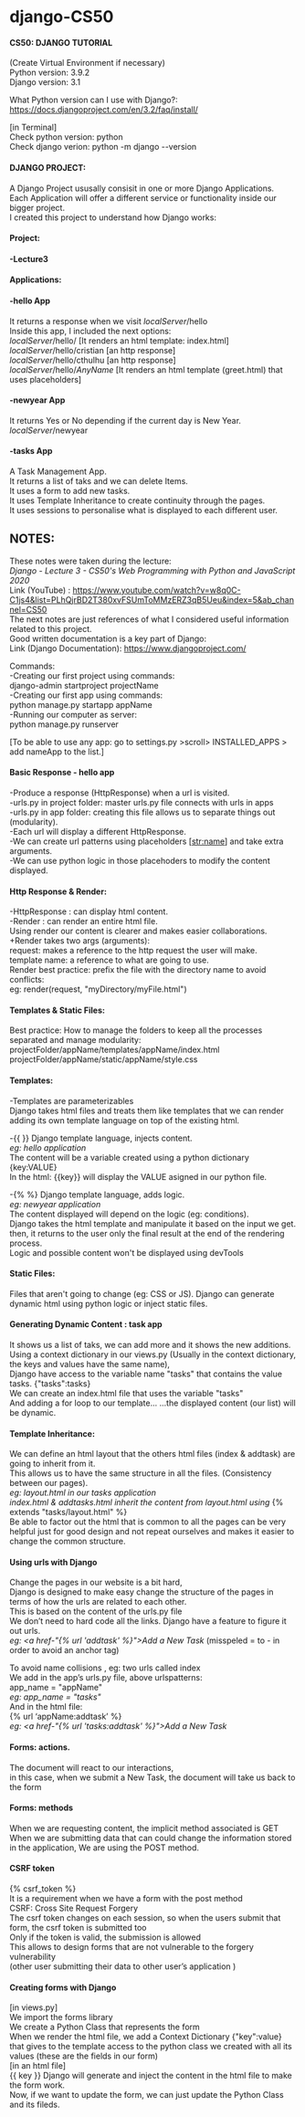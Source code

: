 # django-CS50
#### CS50: DJANGO TUTORIAL

(Create Virtual Environment if necessary)      
Python version: 3.9.2    
Django version: 3.1

What Python version can I use with Django?:    
https://docs.djangoproject.com/en/3.2/faq/install/

[in Terminal]    
Check python version: python    
Check django verion: python -m django --version


#### DJANGO PROJECT:
A Django Project ususally consisit in one or more Django Applications.   
Each Application will offer a different service or functionality inside our bigger project.   
I created this project to understand how Django works:   

#### Project:
#### -Lecture3

#### Applications:
#### -hello App
It returns a response when we visit *localServer*/hello  
Inside this app, I included the next options:  
*localServer*/hello/ [It renders an html template: index.html]  
*localServer*/hello/cristian [an http response]  
*localServer*/hello/cthulhu  [an http response]  
*localServer*/hello/*AnyName*  [It renders an html template (greet.html) that uses placeholders]  
#### -newyear App
It returns Yes or No depending if the current day is New Year.
*localServer*/newyear
#### -tasks App     
A Task Management App.   
It returns a list of taks and we can delete Items.   
It uses a form to add new tasks.    
It uses Template Inheritance to create continuity through the pages.    
It uses sessions to personalise what is displayed to each different user.       

## NOTES:
These notes were taken during the lecture:    
*Django - Lecture 3 - CS50's Web Programming with Python and JavaScript 2020*      
Link (YouTube) : https://www.youtube.com/watch?v=w8q0C-C1js4&list=PLhQjrBD2T380xvFSUmToMMzERZ3qB5Ueu&index=5&ab_channel=CS50  
The next notes are just references of what I considered useful information related to this project.   
Good written documentation is a key part of Django:   
Link (Django Documentation): https://www.djangoproject.com/

Commands:   
-Creating our first project using commands:   
django-admin startproject projectName   
-Creating our first app using commands:   
python manage.py startapp appName   
-Running our computer as server:   
python manage.py runserver

[To be able to use any app: go to settings.py >scroll> INSTALLED_APPS > add nameApp to the list.]

#### Basic Response - hello app 
-Produce a response (HttpResponse) when a url is visited.   
-urls.py in project folder: master urls.py file connects with urls in apps   
-urls.py in app folder: creating this file allows us to separate things out (modularity).   
-Each url will display a different HttpResponse.   
-We can create url patterns using placeholders [<str:name>] and take extra arguments.   
-We can use python logic in those placehoders to modify the content displayed.

#### Http Response & Render:    
-HttpResponse : can display html content.   
-Render : can render an entire html file.   
Using render our content is clearer and makes easier collaborations.    
+Render takes two args (arguments):   
request: makes a reference to the http request the user will make.   
template name: a reference to what are going to use.   
Render best practice: prefix the file with the directory name to avoid conflicts:   
eg: render(request, "myDirectory/myFile.html")

#### Templates & Static Files:   
Best practice: How to manage the folders to keep all the processes separated and manage modularity:   
projectFolder/appName/templates/appName/index.html   
projectFolder/appName/static/appName/style.css


#### Templates:   
-Templates are parameterizables   
Django takes html files and treats them like templates that we can render   
adding its own template language on top of the existing html.   

-{{ }} Django template language, injects content.   
*eg: hello application*    
The content will be a variable created using a python dictionary {key:VALUE}    
In the html: {{key}} will display the VALUE asigned in our python file.   
   
-{% %} Django template language, adds logic.   
*eg: newyear application*     
The content displayed will depend on the logic (eg: conditions).   
Django takes the html template and manipulate it based on the input we get.   
then, it returns to the user only the final result at the end of the rendering process.   
Logic and possible content won't be displayed using devTools   

#### Static Files:   
Files that aren't going to change (eg: CSS or JS).
Django can generate dynamic html using python logic or inject static files.

#### Generating Dynamic Content : task app    
It shows us a list of taks, we can add more and it shows the new additions.    
Using a context dictionary in our views.py (Usually in the context dictionary, the keys and values have the same name),    
Django have access to the variable name "tasks" that contains the value tasks. {"tasks":tasks}    
We can create an index.html file that uses the variable "tasks"     
And adding a for loop to our template...
...the displayed content (our list) will be dynamic.

#### Template Inheritance:

We can define an html layout that the others html files (index & addtask) are going to inherit from it.    
This allows us to have the same structure in all the files. (Consistency between our pages).     
*eg: layout.html in our tasks application*     
*index.html & addtasks.html inherit the content from layout.html using* {% extends "tasks/layout.html" %}       
Be able to factor out the html that is common to all the pages can be very helpful just for good design and not repeat ourselves and makes it easier to change the common structure.     

#### Using urls with Django

Change the pages in our website is a bit hard,     
Django is designed to make easy change the structure of the pages in terms of how the urls are related to each other.     
This is based on the content of the urls.py file      
We don’t need to hard code all the links. Django have a feature to figure it out urls.     
*eg: <a href-"{% url 'addtask' %}">Add a New Task</a>* (misspeled = to - in order to avoid an anchor tag)    

To avoid name collisions ,  eg: two urls called index     
We add in the app’s urls.py file, above urlspatterns:    
app_name = "appName"      
*eg: app_name = "tasks"*    
And in the html file:    
{% url ‘appName:addtask’ %}     
*eg: <a href-"{% url 'tasks:addtask' %}">Add a New Task</a>*      

#### Forms:  actions.     
The document will react to our interactions,     
in this case, when we submit a New Task, the document will take us back to the form     

#### Forms:  methods     
When we are requesting content, the implicit method associated is GET     
When we are submitting data that can could change the information stored in the application, We are using the POST method.     
 
#### CSRF token     
{% csrf_token %}     
It is a requirement when we have a form with the post method     
CSRF: Cross Site Request Forgery    
The csrf token changes on each session, so when the users submit that form, the csrf token is submitted too         
Only if the token is valid, the submission is allowed       
This allows to design forms that are not vulnerable to the forgery vulnerability        
(other user submitting their data to other user’s application )

#### Creating forms with Django    
[in views.py]    
We import the forms library    
We create a Python Class  that represents the form       
When we render the html file, we add a Context Dictionary {"key":value} that gives to the template access to the python class we created with all its values (these are the fields in our form)      
[in an html file]     
{{ key }} Django will generate and inject the content in the html file to make the form work.      
 Now, if we want to update the form, we can just update the Python Class and its fileds.     





